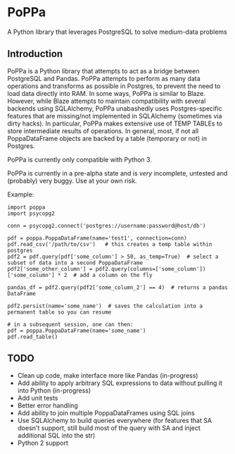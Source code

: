 # PoPPa
A Python library that leverages PostgreSQL to solve medium-data problems

## Introduction

PoPPa is a Python library that attempts to act as a bridge between PostgreSQL and Pandas. PoPPa attempts to perform as many data operations and transforms as possible in Postgres, to prevent the need to load data directly into RAM. In some ways, PoPPa is similar to Blaze. However, while Blaze attempts to maintain compatibility with several backends using SQLAlchemy, PoPPa unabashedly uses Postgres-specific features that are missing/not implemented in SQLAlchemy (sometimes via dirty hacks). In particular, PoPPa makes extensive use of TEMP TABLEs to store intermediate results of operations. In general, most, if not all PoppaDataFrame objects are backed by a table (temporary or not) in Postgres.

PoPPa is currently only compatible with Python 3.

PoPPa is currently in a pre-alpha state and is _very_ incomplete, untested and (probably) very buggy. Use at your own risk.


Example:


    import poppa
    import psycopg2

    conn = psycopg2.connect('postgres://username:password@host/db')

    pdf = poppa.PoppaDataFrame(name='test1', connection=conn)
    pdf.read_csv('/path/to/csv')   # this creates a temp table within postgres
    pdf2 = pdf.query(pdf['some_column'] > 50, as_temp=True)  # select a subset of data into a second PoppaDataFrame
    pdf2['some_other_column'] = pdf2.query(columns=['some_column'])['some_column'] * 2  # add a column on the fly

    pandas_df = pdf2.query(pdf2['some_column_2'] == 4)  # returns a pandas DataFrame
    
    pdf2.persist(name='some_name')  # saves the calculation into a permanent table so you can resume

    # in a subsequent session, one can then:
    pdf = poppa.PoppaDataFrame(name='some_name')
    pdf.read_table()

## TODO

- Clean up code, make interface more like Pandas (in-progress)
- Add ability to apply arbitrary SQL expressions to data without pulling it into Python (in-progress)
- Add unit tests
- Better error handling
- Add ability to join multiple PoppaDataFrames using SQL joins
- Use SQLAlchemy to build queries everywhere (for features that SA doesn't support, still build most of the query with SA and inject additional SQL into the str)
- Python 2 support
